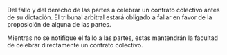 Del fallo y del derecho de las partes a celebrar un contrato colectivo antes de su dictación. El tribunal arbitral estará obligado a fallar en favor de la proposición de alguna de las partes.

Mientras no se notifique el fallo a las partes, estas mantendrán la facultad de celebrar directamente un contrato colectivo.